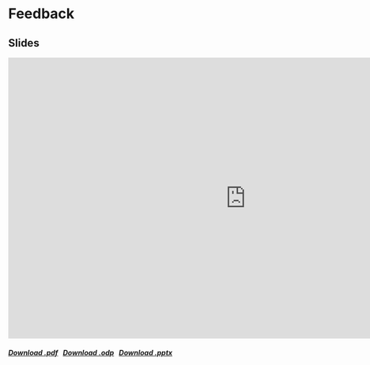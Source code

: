 # Feedback

## Slides

<iframe src="https://docs.google.com/presentation/d/e/2PACX-1vQYLjZRGUduIf8Y6lCqbMMuq_llsgl5oqTiY6dj8WVhLVnlsMiP4spRyL98RmF4QmMstQk2ev8g2A_E/embed?start=false&loop=false" frameborder="0" width="960" height="569" allowfullscreen="true" mozallowfullscreen="true" webkitallowfullscreen="true"></iframe>

<h5>
<a href=https://docs.google.com/presentation/d/1yF4zpruXA5B1qnFAPQTXzr4_t8XE4Dm1ISUb2wmeVqM/export/pdf><i class="fa-solid fa-file-pdf"></i> Download .pdf</a>
&nbsp;
<a href=https://docs.google.com/presentation/d/1yF4zpruXA5B1qnFAPQTXzr4_t8XE4Dm1ISUb2wmeVqM/export/odp><i class="fa-solid fa-file"></i> Download .odp</a>
&nbsp;
<a href=https://docs.google.com/presentation/d/1yF4zpruXA5B1qnFAPQTXzr4_t8XE4Dm1ISUb2wmeVqM/export/pptx><i class="fa-solid fa-file-powerpoint"></i> Download .pptx</a>
</h5>
